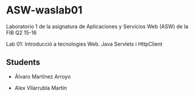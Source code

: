 # ASW-waslab01

Laboratorio 1 de la asignatura de Aplicaciones y Servicios Web (ASW) de la FIB Q2 15-16

Lab 01: Introducció a tecnologies Web. Java Servlets i HttpClient

## Students

- Álvaro Martínez Arroyo

- Alex Vilarrubla Martín
